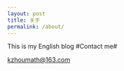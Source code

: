 ```yaml
---
layout: post
title: 关于
permalink: /about/
---
```

This is my English blog
#Contact me#

kzhoumath@163.com

